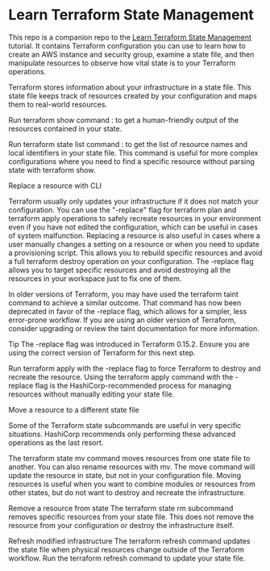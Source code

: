 # Learn Terraform State Management

This repo is a companion repo to the [Learn Terraform State Management](https://developer.hashicorp.com/terraform/tutorials/state/state-cli) tutorial.
It contains Terraform configuration you can use to learn how to create an AWS instance and security group, examine a state file, and then manipulate resources to observe how vital state is to your Terraform operations.

Terraform stores information about your infrastructure in a state file. This state file keeps track of resources created by your configuration and maps them to real-world resources.

Run terraform show command :
to get a human-friendly output of the resources contained in your state.

Run terraform state list command :
 to get the list of resource names and local identifiers in your state file. This command is useful for more complex configurations where you need to find a specific resource without parsing state with terraform show.

Replace a resource with CLI

Terraform usually only updates your infrastructure if it does not match your configuration. You can use the "-replace" flag for terraform plan and terraform apply operations to safely recreate resources in your environment even if you have not edited the configuration, which can be useful in cases of system malfunction.
Replacing a resource is also useful in cases where a user manually changes a setting on a resource or when you need to update a provisioning script.
This allows you to rebuild specific resources and avoid a full terraform destroy operation on your configuration.
The -replace flag allows you to target specific resources and avoid destroying all the resources in your workspace just to fix one of them.

In older versions of Terraform, you may have used the terraform taint command to achieve a similar outcome. That command has now been deprecated in favor of the -replace flag, which allows for a simpler, less error-prone workflow.
If you are using an older version of Terraform, consider upgrading or review the taint documentation for more information.

Tip
The -replace flag was introduced in Terraform 0.15.2. Ensure you are using the correct version of Terraform for this next step.

Run terraform apply with the -replace flag to force Terraform to destroy and recreate the resource.
Using the terraform apply command with the -replace flag is the HashiCorp-recommended process for managing resources without manually editing your state file.

Move a resource to a different state file

Some of the Terraform state subcommands are useful in very specific situations. HashiCorp recommends only performing these advanced operations as the last resort.

The terraform state mv command moves resources from one state file to another. You can also rename resources with mv. The move command will update the resource in state, but not in your configuration file.
Moving resources is useful when you want to combine modules or resources from other states, but do not want to destroy and recreate the infrastructure.

Remove a resource from state
The terraform state rm subcommand removes specific resources from your state file. This does not remove the resource from your configuration or destroy the infrastructure itself.

Refresh modified infrastructure
The terraform refresh command updates the state file when physical resources change outside of the Terraform workflow.
Run the terraform refresh command to update your state file.

